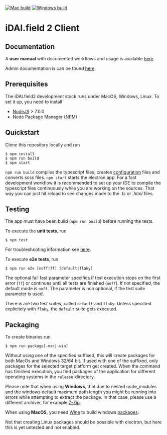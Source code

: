 [![Mac build](https://img.shields.io/travis/dainst/idai-field-client/master.svg?label=mac%20build)](https://travis-ci.org/dainst/idai-field-client)
[![Windows build](https://img.shields.io/appveyor/ci/dainst/idai-field-client/master.svg?label=windows%20build)](https://ci.appveyor.com/project/dainst/idai-field-client)

# iDAI.field 2 Client

## Documentation

A **user manual** with documented workflows and usage is available 
[here](https://github.com/dainst/idai-field-documentation).

Admin documentation is can be found [here](docs/README.md).
   
## Prerequisites

The iDAI.field2 development stack runs under MacOS, Windows, Linux. 
To set it up, you need to install

* [NodeJS](https://nodejs.org/en/) > 7.0.0
* Node Package Manager ([NPM](https://www.npmjs.com/)) 

## Quickstart

Clone this repository locally and run

```
$ npm install
$ npm run build
$ npm start
```

`npm run build` compiles the typescript files, creates [configuration](config/README.md) files and 
converts scss files. `npm start` starts the electron app. For a fast development workflow it is 
recommended to set up your IDE to compile the typescript files continuously while you are working 
on the sources. That way you can just hit reload to see changes made to the *.ts* or *.html* files.

## Testing

The app must have been build (`npm run build`) before running the tests.

To execute the **unit tests**, run 

```
$ npm test   
```

For troubleshooting information see [here](docs/unit-test-troubleshooting.md).

To execute **e2e tests**, run 

```
$ npm run e2e [noff|ff] [default|flaky]
```

The optional fail fast parameter specifies if test execution stops on the first error (`ff`) or continues until all tests are finished (`noff`). If not specified, the default mode is `noff`. The parameter is non optional, if the test suite parameter is used.

There is are two test suites, called `default` and `flaky`. Unless specified explicitely with `flaky`, the `default` suite gets executed. 

## Packaging

To create binaries run 

```
$ npm run package[-mac|-win]
```

Without using one of the specified suffixed, this will create packages for both MacOs and Windows 32/64 bit.
If used with one of the suffixed, only packages for the selected target platform get created. When the command has finished execution, you find packages of the application for different operating systems in the `release`-directory.

Please note that when using **Windows**, that due to nested node_modules and the 
windows default maximum path length you might be running into errors while attempting
to extract the package. In that case, please use a different archiver, for example [7-Zip](http://www.7-zip.org/download.html).

When using **MacOS**, you need [Wine](http://www.davidbaumgold.com/tutorials/wine-mac/) to build windows [packages](https://github.com/dainst/idai-field-client/blob/master/README.md#packacking).

Not that creating Linux packages should be possible with electron, but here this is yet untested and not enabled.


